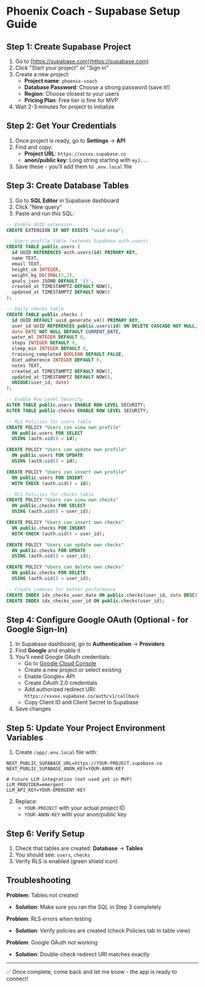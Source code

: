 # Phoenix Coach - Supabase Setup Guide

## Step 1: Create Supabase Project

1. Go to [https://supabase.com](https://supabase.com)
2. Click "Start your project" or "Sign in"
3. Create a new project:
   - **Project name**: `phoenix-coach`
   - **Database Password**: Choose a strong password (save it!)
   - **Region**: Choose closest to your users
   - **Pricing Plan**: Free tier is fine for MVP
4. Wait 2-3 minutes for project to initialize

## Step 2: Get Your Credentials

1. Once project is ready, go to **Settings** → **API**
2. Find and copy:
   - **Project URL**: `https://xxxxx.supabase.co`
   - **anon/public key**: Long string starting with `eyJ...`
3. Save these - you'll add them to `.env.local` file

## Step 3: Create Database Tables

1. Go to **SQL Editor** in Supabase dashboard
2. Click "New query"
3. Paste and run this SQL:

```sql
-- Enable UUID extension
CREATE EXTENSION IF NOT EXISTS "uuid-ossp";

-- Users profile table (extends Supabase auth.users)
CREATE TABLE public.users (
  id UUID REFERENCES auth.users(id) PRIMARY KEY,
  name TEXT,
  email TEXT,
  height_cm INTEGER,
  weight_kg DECIMAL(5,2),
  goals_json JSONB DEFAULT '{}',
  created_at TIMESTAMPTZ DEFAULT NOW(),
  updated_at TIMESTAMPTZ DEFAULT NOW()
);

-- Daily checks table
CREATE TABLE public.checks (
  id UUID DEFAULT uuid_generate_v4() PRIMARY KEY,
  user_id UUID REFERENCES public.users(id) ON DELETE CASCADE NOT NULL,
  date DATE NOT NULL DEFAULT CURRENT_DATE,
  water_ml INTEGER DEFAULT 0,
  steps INTEGER DEFAULT 0,
  sleep_min INTEGER DEFAULT 0,
  training_completed BOOLEAN DEFAULT FALSE,
  diet_adherence INTEGER DEFAULT 0,
  notes TEXT,
  created_at TIMESTAMPTZ DEFAULT NOW(),
  updated_at TIMESTAMPTZ DEFAULT NOW(),
  UNIQUE(user_id, date)
);

-- Enable Row Level Security
ALTER TABLE public.users ENABLE ROW LEVEL SECURITY;
ALTER TABLE public.checks ENABLE ROW LEVEL SECURITY;

-- RLS Policies for users table
CREATE POLICY "Users can view own profile"
  ON public.users FOR SELECT
  USING (auth.uid() = id);

CREATE POLICY "Users can update own profile"
  ON public.users FOR UPDATE
  USING (auth.uid() = id);

CREATE POLICY "Users can insert own profile"
  ON public.users FOR INSERT
  WITH CHECK (auth.uid() = id);

-- RLS Policies for checks table
CREATE POLICY "Users can view own checks"
  ON public.checks FOR SELECT
  USING (auth.uid() = user_id);

CREATE POLICY "Users can insert own checks"
  ON public.checks FOR INSERT
  WITH CHECK (auth.uid() = user_id);

CREATE POLICY "Users can update own checks"
  ON public.checks FOR UPDATE
  USING (auth.uid() = user_id);

CREATE POLICY "Users can delete own checks"
  ON public.checks FOR DELETE
  USING (auth.uid() = user_id);

-- Create indexes for better performance
CREATE INDEX idx_checks_user_date ON public.checks(user_id, date DESC);
CREATE INDEX idx_checks_user_id ON public.checks(user_id);
```

## Step 4: Configure Google OAuth (Optional - for Google Sign-In)

1. In Supabase dashboard, go to **Authentication** → **Providers**
2. Find **Google** and enable it
3. You'll need Google OAuth credentials:
   - Go to [Google Cloud Console](https://console.cloud.google.com)
   - Create a new project or select existing
   - Enable Google+ API
   - Create OAuth 2.0 credentials
   - Add authorized redirect URI: `https://xxxxx.supabase.co/auth/v1/callback`
   - Copy Client ID and Client Secret to Supabase
4. Save changes

## Step 5: Update Your Project Environment Variables

1. Create `/app/.env.local` file with:

```env
NEXT_PUBLIC_SUPABASE_URL=https://YOUR-PROJECT.supabase.co
NEXT_PUBLIC_SUPABASE_ANON_KEY=YOUR-ANON-KEY

# Future LLM integration (not used yet in MVP)
LLM_PROVIDER=emergent
LLM_API_KEY=YOUR-EMERGENT-KEY
```

2. Replace:
   - `YOUR-PROJECT` with your actual project ID
   - `YOUR-ANON-KEY` with your anon/public key

## Step 6: Verify Setup

1. Check that tables are created: **Database** → **Tables**
2. You should see: `users`, `checks`
3. Verify RLS is enabled (green shield icon)

## Troubleshooting

**Problem**: Tables not created

- **Solution**: Make sure you ran the SQL in Step 3 completely

**Problem**: RLS errors when testing

- **Solution**: Verify policies are created (check Policies tab in table view)

**Problem**: Google OAuth not working

- **Solution**: Double-check redirect URI matches exactly

---

✅ Once complete, come back and let me know - the app is ready to connect!
